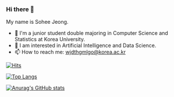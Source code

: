### Hi there 👋
My name is Sohee Jeong.
- 🔭 I'm a junior student double majoring in Computer Science and Statistics at Korea University.
- 🌱 I am interested in Artificial Intelligence and Data Science.
- 📫 How to reach me: wjdthgmlgo@korea.ac.kr  


[![Hits](https://hits.seeyoufarm.com/api/count/incr/badge.svg?url=https%3A%2F%2Fgithub.com%2FSoheeJeong&count_bg=%2379C83D&title_bg=%23555555&icon=&icon_color=%23E7E7E7&title=hits&edge_flat=false)](https://hits.seeyoufarm.com)


[![Top Langs](https://github-readme-stats.vercel.app/api/top-langs/?username=SoheeJeong&hide=Jupyter.Notebook&layout=compact)](https://github.com/anuraghazra/github-readme-stats)


[![Anurag's GitHub stats](https://github-readme-stats.vercel.app/api?username=SoheeJeong&show_icons=true&theme=cobalt)](https://github.com/anuraghazra/github-readme-stats)

